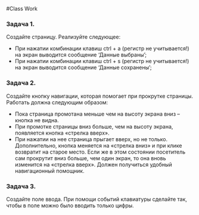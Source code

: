 #Class Work 

### Задача 1. 

Создайте страницу. Реализуйте следующее: 
* При нажатии комбинации клавиш ctrl + a (регистр не учитывается!) на экран выводится сообщение ‘Данные выбраны’; 
* При нажатии комбинации клавиш ctrl + s (регистр не учитывается!) на экран выводится сообщение ‘Данные сохранены’; 

### Задача 2.  

Создайте кнопку навигации, которая помогает при прокрутке страницы.
Работать должна следующим образом:
* Пока страница промотана меньше чем на высоту экрана вниз – кнопка не видна.
* При промотке страницы вниз больше, чем на высоту экрана, появляется кнопка «стрелка вверх».
* При нажатии на нее страница прыгает вверх, но не только. Дополнительно, кнопка меняется на «стрелка вниз» и при клике возвратит на старое место. Если же в этом состоянии посетитель сам прокрутит вниз больше, чем один экран, то она вновь изменится на «стрелка вверх».
Должен получиться удобный навигационный помощник.

### Задача 3.  

Создайте поле ввода. При помощи событий клавиатуры сделайте так, чтобы в поле можно было вводить только цифры. 



